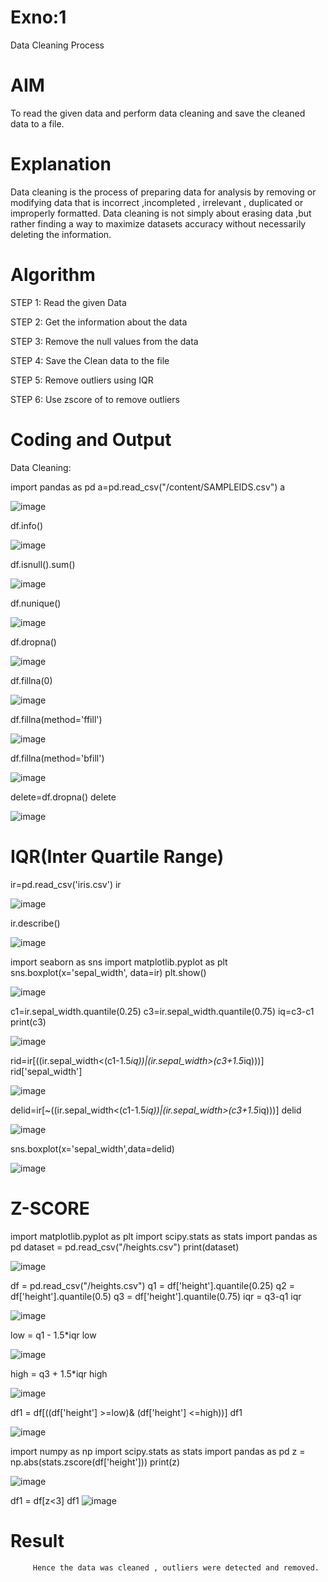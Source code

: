 # Exno:1
Data Cleaning Process

# AIM
To read the given data and perform data cleaning and save the cleaned data to a file.

# Explanation
Data cleaning is the process of preparing data for analysis by removing or modifying data that is incorrect ,incompleted , irrelevant , duplicated or improperly formatted. Data cleaning is not simply about erasing data ,but rather finding a way to maximize datasets accuracy without necessarily deleting the information.

# Algorithm
STEP 1: Read the given Data

STEP 2: Get the information about the data

STEP 3: Remove the null values from the data

STEP 4: Save the Clean data to the file

STEP 5: Remove outliers using IQR

STEP 6: Use zscore of to remove outliers

# Coding and Output

Data Cleaning:

 import pandas as pd
 a=pd.read_csv("/content/SAMPLEIDS.csv")
 a

 ![image](https://github.com/user-attachments/assets/a8cf471a-0a8e-4765-943b-232674b86f36)

df.info()

![image](https://github.com/user-attachments/assets/c3bd2345-854f-4d80-8cc1-e3e4bc9fb63f)

df.isnull().sum()

![image](https://github.com/user-attachments/assets/662446b4-d675-4927-aecb-21584ed2a3a0)

df.nunique()

![image](https://github.com/user-attachments/assets/67659b5a-7435-4d1d-af14-6cf82faa519c)

df.dropna()

![image](https://github.com/user-attachments/assets/e3471ae2-9f9a-4217-b2db-a429f335c826)

df.fillna(0)

![image](https://github.com/user-attachments/assets/a885b5f8-9769-4a5c-a7b1-819ec04369ee)

df.fillna(method='ffill')

![image](https://github.com/user-attachments/assets/319bb616-b666-4964-802c-85c1c2342703)

df.fillna(method='bfill')

![image](https://github.com/user-attachments/assets/09c41dcd-2016-4d1d-8b20-41563c3b8d94)

delete=df.dropna()
delete

![image](https://github.com/user-attachments/assets/db19e2d5-48ca-4e57-a736-09620150f689)

# IQR(Inter Quartile Range)

ir=pd.read_csv('iris.csv')
ir

![image](https://github.com/user-attachments/assets/62d5cfb9-2aef-47ce-bd94-4a4ff5b8d3c5)


ir.describe()

![image](https://github.com/user-attachments/assets/7b1efa78-4a56-4db7-8c51-d526bc259ff7)


import seaborn as sns
import matplotlib.pyplot as plt
sns.boxplot(x='sepal_width', data=ir)
plt.show()  

![image](https://github.com/user-attachments/assets/9a3e6bd0-4612-4974-a7a8-11bfc87b83b8)

c1=ir.sepal_width.quantile(0.25)
c3=ir.sepal_width.quantile(0.75)
iq=c3-c1
print(c3)

![image](https://github.com/user-attachments/assets/3fcf7994-5f85-42c7-8f65-8d02c96bfeca)


rid=ir[((ir.sepal_width<(c1-1.5*iq))|(ir.sepal_width>(c3+1.5*iq)))]
rid['sepal_width']

![image](https://github.com/user-attachments/assets/7e530ac1-f9f6-4d33-a275-262f97f63788)


delid=ir[~((ir.sepal_width<(c1-1.5*iq))|(ir.sepal_width>(c3+1.5*iq)))]
delid

![image](https://github.com/user-attachments/assets/fbf15636-f254-41d9-9fca-9d472a66c4b9)

sns.boxplot(x='sepal_width',data=delid)

![image](https://github.com/user-attachments/assets/18bf91c0-e310-485c-a4c8-2e682cc17ba2)

# Z-SCORE

import matplotlib.pyplot as plt
import scipy.stats as stats
import pandas as pd
dataset = pd.read_csv("/heights.csv")
print(dataset)

![image](https://github.com/user-attachments/assets/dbfc9a20-1a20-472f-8bb8-bd6612311de3)

df = pd.read_csv("/heights.csv")
q1 = df['height'].quantile(0.25)
q2 = df['height'].quantile(0.5)
q3 = df['height'].quantile(0.75)
iqr = q3-q1
iqr

![image](https://github.com/user-attachments/assets/cdf1c4e0-a920-40b4-a0b4-d2a474c8a797)

low = q1 - 1.5*iqr
low

![image](https://github.com/user-attachments/assets/418dbded-02ff-43fd-9380-162ae7ae117e)

high = q3 + 1.5*iqr
high

![image](https://github.com/user-attachments/assets/406db1f6-9151-4ea7-b26e-bd90e1ff4e3e)

df1 = df[((df['height'] >=low)& (df['height'] <=high))]
df1

![image](https://github.com/user-attachments/assets/5b9472d2-18e0-4ea5-84b5-45371d9f5c31)

import numpy as np
import scipy.stats as stats
import pandas as pd
z = np.abs(stats.zscore(df['height']))
print(z)

![image](https://github.com/user-attachments/assets/530ed55d-9a96-4bb0-a080-05dff04c1c60)

df1 = df[z<3]
df1
![image](https://github.com/user-attachments/assets/a1212017-3fc2-445d-9b17-d58369d34383)

           
# Result
         Hence the data was cleaned , outliers were detected and removed.
